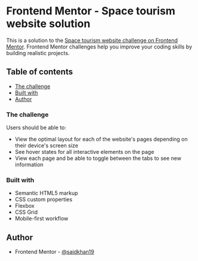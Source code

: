# Frontend Mentor - Space tourism website solution

This is a solution to the [Space tourism website challenge on Frontend Mentor](https://www.frontendmentor.io/challenges/space-tourism-multipage-website-gRWj1URZ3). Frontend Mentor challenges help you improve your coding skills by building realistic projects. 

## Table of contents

- [The challenge](#the-challenge)
- [Built with](#built-with)
- [Author](#author)


### The challenge
Users should be able to:

- View the optimal layout for each of the website's pages depending on their device's screen size
- See hover states for all interactive elements on the page
- View each page and be able to toggle between the tabs to see new information


### Built with
- Semantic HTML5 markup
- CSS custom properties
- Flexbox
- CSS Grid
- Mobile-first workflow


## Author
- Frontend Mentor - [@saidkhan19](https://www.frontendmentor.io/profile/saidkhan19)
